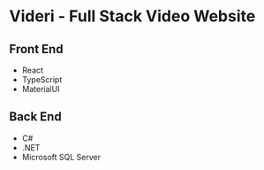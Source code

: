 # Videri - Full Stack Video Website
## Front End
- React
- TypeScript
- MaterialUI
## Back End
- C#
- .NET
- Microsoft SQL Server